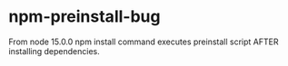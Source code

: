 # npm-preinstall-bug
From node 15.0.0 npm install command executes preinstall script AFTER installing dependencies.
